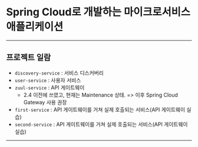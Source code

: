 # Spring Cloud로 개발하는 마이크로서비스 애플리케이션

---

## 프로젝트 일람
- `discovery-service` : 서비스 디스커버리
- `user-service` : 사용자 서비스
- `zuul-service` : API 게이트웨이
  - 2.4 이전에 쓰였고, 현재는 Maintenance 상태. => 이후 Spring Cloud Gateway 사용 권장
- `first-service` : API 게이트웨이를 거쳐 실제 호출되는 서비스(API 게이트웨이 실습)
- `second-service` : API 게이트웨이를 거쳐 실제 호출되는 서비스(API 게이트웨이 실습)

---
